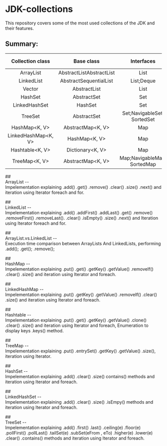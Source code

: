 # JDK-collections
This repository covers some of the most used collections of the JDK and their features.
## Summary:
| Collection class | Base class | Interfaces | Duplicates | Ordered | Sorted | Thread-safe |
|:-------------------:|:-------------------------:|:----------------------------:|:----------:|:-------:|:------:|:-----------:|
| ArrayList<E> | AbstractListAbstractList | List | Yes | Yes | No | No |
| LinkedList<E> | AbstractSequentialList<E> | List;Deque | Yes | Yes | No | No |
| Vector<E> | AbstractList<E> | List | Yes | Yes | No | Yes |
| HashSet<E> | AbstractSet<E> | Set | No | No | No | No |
| LinkedHashSet<E> | HashSet<E> | Set | No | Yes | No | No |
| TreeSet<E> | AbstractSet<E> | Set;NavigableSet; SortedSet | No | Yes | Yes | No |
| HashMap<K, V> | AbstractMap<K, V> | Map | No | No | No | No |
| LinkedHashMap<K, V> | HashMap<K, V> | Map | No | Yes | No | No |
| Hashtable<K, V> | Dictionary<K, V> | Map | No | No | No | Yes |
| TreeMap<K, V> | AbstractMap<K, V> | Map;NavigableMap;  SortedMap | No | Yes | Yes | No |

##<br />ArrayList -- <br />
Impelementation explaining .add() .get() .remove() .clear() .size() .next() and iteration using Iterator foreach and for.

##<br />LinkedList -- <br />
Impelementation explaining .add() .addFirst() .addLast() .get() .remove() .removeFirst() .removeLast(). .clear() .isEmpty() .size() .next() and Iteration using Iterator foreach and for.

##<br />ArrayList.vs.LinkedList -- <br />
Execution time comparison between ArrayLists And LinkedLists, performing .add(); .get(); .remove();

##<br />HashMap -- <br />
Impelementation explaining .put() .get() .getKey() .getValue() .removeIf() .clear() .size() and iteration using Iterator and foreach. 

##<br />LinkedHashMap -- <br />
Impelementation explaining .put() .getKey() .getValue() .removeIf() .clear() .size() and iteration using Iterator and foreach. 

##<br />Hashtable -- <br />
Impelementation explaining .put() .get() .getKey() .getValue() .clone() .clear() .size() and iteration using Iterator and foreach, Enumeration to display keys .keys() method. 

##<br />TreeMap -- <br />
Impelementation explaining .put() .entrySet() .getKey() .getValue() .size(), iteration using Iterator.

##<br />HashSet -- <br />
Impelementation explaining .add() .clear() .size() contains() methods and iteration using Iterator and foreach.

##<br />LinkedHashSet -- <br />
Impelementation explaining .add() .clear() .size() .isEmpy() methods and iteration using Iterator and foreach.

##<br />TreeSet -- <br />
Impelementation explaining .add() .first() .last() .ceiling(e) .floor(e) .pollFirst() .pollLast() .tailSet(e) .subSet(eFrom , eTo) .higher(e) .lower(e) .clear() .contains() methods and iteration using Iterator and foreach.
